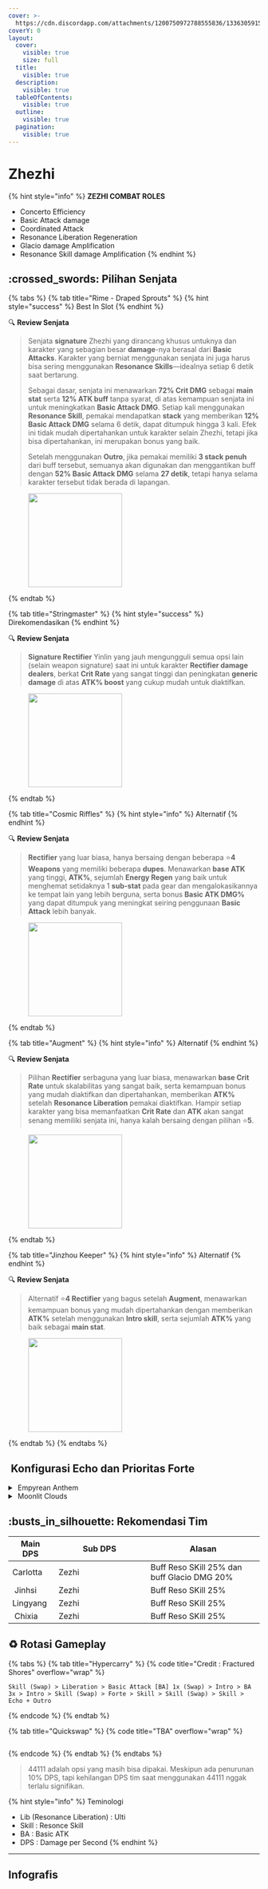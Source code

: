 ```yaml
---
cover: >-
  https://cdn.discordapp.com/attachments/1200750972788555836/1336305915149680732/image.png?ex=67a69f1d&is=67a54d9d&hm=d7d71eafebb167dc8b1024231960afabc9914af6460ef4eb0c563556a86c952b&
coverY: 0
layout:
  cover:
    visible: true
    size: full
  title:
    visible: true
  description:
    visible: true
  tableOfContents:
    visible: true
  outline:
    visible: true
  pagination:
    visible: true
---
```


# Zhezhi

{% hint style="info" %}
**ZEZHI COMBAT ROLES**

* Concerto Efficiency
* Basic Attack damage
* Coordinated Attack
* Resonance Liberation Regeneration
* Glacio damage Amplification
* Resonance Skill damage Amplification
{% endhint %}

## :crossed\_swords: Pilihan Senjata

{% tabs %}
{% tab title="Rime - Draped Sprouts" %}
{% hint style="success" %}
Best In Slot
{% endhint %}

:mag: **Review Senjata**&#x20;

> Senjata **signature** Zhezhi yang dirancang khusus untuknya dan karakter yang sebagian besar **damage**-nya berasal dari **Basic Attacks**. Karakter yang berniat menggunakan senjata ini juga harus bisa sering menggunakan **Resonance Skills**—idealnya setiap 6 detik saat bertarung.
>
> Sebagai dasar, senjata ini menawarkan **72% Crit DMG** sebagai **main stat** serta **12% ATK buff** tanpa syarat, di atas kemampuan senjata ini untuk meningkatkan **Basic Attack DMG**. Setiap kali menggunakan **Resonance Skill**, pemakai mendapatkan **stack** yang memberikan **12% Basic Attack DMG** selama 6 detik, dapat ditumpuk hingga 3 kali. Efek ini tidak mudah dipertahankan untuk karakter selain Zhezhi, tetapi jika bisa dipertahankan, ini merupakan bonus yang baik.
>
> Setelah menggunakan **Outro**, jika pemakai memiliki **3 stack penuh** dari buff tersebut, semuanya akan digunakan dan menggantikan buff dengan **52% Basic Attack DMG** selama **27 detik**, tetapi hanya selama karakter tersebut tidak berada di lapangan.

<figure><img src="https://wuthering.wiki/img/weapon_21050026.png" alt="" width="188"><figcaption></figcaption></figure>
{% endtab %}

{% tab title="Stringmaster" %}
{% hint style="success" %}
Direkomendasikan
{% endhint %}

:mag: **Review Senjata**&#x20;

> **Signature Rectifier** Yinlin yang jauh mengungguli semua opsi lain (selain weapon signature) saat ini untuk karakter **Rectifier damage dealers**, berkat **Crit Rate** yang sangat tinggi dan peningkatan **generic damage** di atas **ATK% boost** yang cukup mudah untuk diaktifkan.

<figure><img src="https://wuthering.wiki/img/weapon_21050016.png" alt="" width="188"><figcaption></figcaption></figure>
{% endtab %}

{% tab title="Cosmic Riffles" %}
{% hint style="info" %}
Alternatif
{% endhint %}

:mag: **Review Senjata**&#x20;

> **Rectifier** yang luar biasa, hanya bersaing dengan beberapa :star:**4 Weapons** yang memiliki beberapa **dupes**. Menawarkan **base ATK** yang tinggi, **ATK%**, sejumlah **Energy Regen** yang baik untuk menghemat setidaknya 1 **sub-stat** pada gear dan mengalokasikannya ke tempat lain yang lebih berguna, serta bonus **Basic ATK DMG%** yang dapat ditumpuk yang meningkat seiring penggunaan **Basic Attack** lebih banyak.

<figure><img src="https://wuthering.wiki/img/weapon_21050015.png" alt="" width="188"><figcaption></figcaption></figure>
{% endtab %}

{% tab title="Augment" %}
{% hint style="info" %}
Alternatif
{% endhint %}

:mag: **Review Senjata**&#x20;

> Pilihan **Rectifier** serbaguna yang luar biasa, menawarkan **base Crit Rate** untuk skalabilitas yang sangat baik, serta kemampuan bonus yang mudah diaktifkan dan dipertahankan, memberikan **ATK%** setelah **Resonance Liberation** pemakai diaktifkan. Hampir setiap karakter yang bisa memanfaatkan **Crit Rate** dan **ATK** akan sangat senang memiliki senjata ini, hanya kalah bersaing dengan pilihan :star:**5**.

<figure><img src="https://wuthering.wiki/img/weapon_21050074.png" alt="" width="188"><figcaption></figcaption></figure>
{% endtab %}

{% tab title="Jinzhou Keeper" %}
{% hint style="info" %}
Alternatif
{% endhint %}

:mag: **Review Senjata**&#x20;

> Alternatif :star:**4 Rectifier** yang bagus setelah **Augment**, menawarkan kemampuan bonus yang mudah dipertahankan dengan memberikan **ATK%** setelah menggunakan **Intro skill**, serta sejumlah **ATK%** yang baik sebagai **main stat**.

<figure><img src="https://wuthering.wiki/img/weapon_21050044.png" alt="" width="188"><figcaption></figcaption></figure>
{% endtab %}
{% endtabs %}

## <img src="https://wuthering.wiki/img/item_10.png" alt="" data-size="line"> Konfigurasi Echo dan Prioritas Forte&#x20;

<details>

<summary><img src="https://wuthering.wiki/img/fettericon_13.png" alt="" data-size="line"> Empyrean Anthem</summary>

Hecate -  (CR% / CDM%)

![](https://wuthering.wiki/img/monster_340000100.png)

#### Echo Sett

* 3 - <mark style="color:blue;">**Glacio DMG**</mark> bonus%
* 3 - <mark style="color:blue;">**Glacio DMG**</mark> bonus%
* 1 - ATK%
* 1 - ATK%

#### Prioritas Echo Substat

* CR% / CDM%
* ER% ( 120 - 130%)
* ATK%
* Basic ATK%
* Flat ATK

#### Prioritas Forte

Reso Lib   >   Forte   >   Reso Skill   =   NA   =   Intro

</details>

<details>

<summary><img src="https://wuthering.wiki/img/fettericon_8.png" alt="" data-size="line"> Moonlit Clouds</summary>

Impermenance Heron - CR% / CDM%

![](https://wuthering.wiki/img/monster_330000030.png)

#### Echo Sett

* 3 - <mark style="color:blue;">**Glacio DMG**</mark> bonus%
* 3 - <mark style="color:blue;">**Glacio DMG**</mark> bonus%
* 1 - ATK%
* 1 - ATK%

#### Prioritas Echo Substat

* CR% / CDM%
* ER% ( 120 - 130%)
* ATK%
* Basic ATK%
* Flat ATK

#### Prioritas Forte

Reso Lib   >   Forte   >   Reso Skill   =   NA   =   Intro

</details>

## :busts\_in\_silhouette: Rekomendasi Tim

<table><thead><tr><th>Main DPS</th><th width="172.8193359375">Sub DPS</th><th>Alasan</th></tr></thead><tbody><tr><td> <img src="https://cdn.discordapp.com/attachments/1200750972788555836/1336416970756718622/11.png?ex=67a7068b&is=67a5b50b&hm=bba64a23c378db93256de40f96868771c24b65bbe46e78982be965aca5f9e4f1&" alt="" data-size="line"><img src="https://wuthering.wiki/img/fettericon_10.png" alt="" data-size="line"><img src="https://wuthering.wiki/img/fettericon_1.png" alt="" data-size="line">Carlotta</td><td><img src="https://media.discordapp.net/attachments/1200750972788555836/1336416971071426622/12.png?ex=67a3bacb&#x26;is=67a2694b&#x26;hm=635521e6d549e97a3770d7026e45cdfbc58650fd485f1772b01462834786432c&#x26;=&#x26;format=webp&#x26;quality=lossless" alt="" data-size="line"><img src="https://wuthering.wiki/img/fettericon_13.png" alt="" data-size="line"><img src="https://wuthering.wiki/img/fettericon_8.png" alt="" data-size="line"> Zezhi</td><td>Buff Reso SKill 25% dan buff Glacio DMG 20%</td></tr><tr><td><img src="https://media.discordapp.net/attachments/1200750972788555836/1336416972287770735/16.png?ex=67a3bacb&#x26;is=67a2694b&#x26;hm=99816ef8babddc115f79781a701e91f91f800e6b3283d57e79e3c4ff20dd35e8&#x26;=&#x26;format=webp&#x26;quality=lossless" alt="" data-size="line"><img src="https://wuthering.wiki/img/fettericon_5.png" alt="" data-size="line"> Jinhsi</td><td><img src="https://media.discordapp.net/attachments/1200750972788555836/1336416971071426622/12.png?ex=67a3bacb&#x26;is=67a2694b&#x26;hm=635521e6d549e97a3770d7026e45cdfbc58650fd485f1772b01462834786432c&#x26;=&#x26;format=webp&#x26;quality=lossless" alt="" data-size="line"><img src="https://wuthering.wiki/img/fettericon_13.png" alt="" data-size="line"><img src="https://wuthering.wiki/img/fettericon_8.png" alt="" data-size="line"> Zezhi</td><td>Buff Reso SKill 25%</td></tr><tr><td><img src="https://cdn.discordapp.com/attachments/1200750972788555836/1336416907145908244/22.png?ex=67a7067c&is=67a5b4fc&hm=2ca4ee274f57e526387baea514da469bc9f34bb186eb96dbb59e47ddb06306e8&" alt="" data-size="line"><img src="https://wuthering.wiki/img/fettericon_1.png" alt="" data-size="line"><img src="https://wuthering.wiki/img/fettericon_9.png" alt="" data-size="line"> Lingyang</td><td><img src="https://media.discordapp.net/attachments/1200750972788555836/1336416971071426622/12.png?ex=67a3bacb&#x26;is=67a2694b&#x26;hm=635521e6d549e97a3770d7026e45cdfbc58650fd485f1772b01462834786432c&#x26;=&#x26;format=webp&#x26;quality=lossless" alt="" data-size="line"><img src="https://wuthering.wiki/img/fettericon_13.png" alt="" data-size="line"><img src="https://wuthering.wiki/img/fettericon_8.png" alt="" data-size="line"> Zezhi</td><td>Buff Reso SKill 25%</td></tr><tr><td><img src="https://cdn.discordapp.com/attachments/1200750972788555836/1336416906915352627/21.png?ex=67a7067c&is=67a5b4fc&hm=934780cf3ceb46632d95161d85857cce065243a3915f52b8f24881e30d2653c2&" alt="" data-size="line"><img src="https://wuthering.wiki/img/fettericon_2.png" alt="" data-size="line"> Chixia</td><td><img src="https://media.discordapp.net/attachments/1200750972788555836/1336416971071426622/12.png?ex=67a3bacb&#x26;is=67a2694b&#x26;hm=635521e6d549e97a3770d7026e45cdfbc58650fd485f1772b01462834786432c&#x26;=&#x26;format=webp&#x26;quality=lossless" alt="" data-size="line"><img src="https://wuthering.wiki/img/fettericon_13.png" alt="" data-size="line"><img src="https://wuthering.wiki/img/fettericon_8.png" alt="" data-size="line"> Zezhi</td><td>Buff Reso SKill 25%</td></tr></tbody></table>

## :recycle: Rotasi Gameplay

{% tabs %}
{% tab title="Hypercarry" %}
{% code title="Credit : Fractured Shores" overflow="wrap" %}
```
Skill (Swap) > Liberation > Basic Attack [BA] 1x (Swap) > Intro > BA 3x > Intro > Skill (Swap) > Forte > Skill > Skill (Swap) > Skill > Echo + Outro
```
{% endcode %}
{% endtab %}

{% tab title="Quickswap" %}
{% code title="TBA" overflow="wrap" %}
```
```
{% endcode %}
{% endtab %}
{% endtabs %}

> 44111 adalah opsi yang masih bisa dipakai. Meskipun ada penurunan 10% DPS, tapi kehilangan DPS tim saat menggunakan 44111 nggak terlalu signifikan.

{% hint style="info" %}
Teminologi

* Lib (Resonance Liberation) : Ulti
* Skill : Resonce Skill
* BA : Basic ATK
* DPS : Damage per Second
{% endhint %}

***

## Infografis

<figure><img src="https://cdn.discordapp.com/attachments/1200750972788555836/1337395341498257438/3.png?ex=67a749f9&#x26;is=67a5f879&#x26;hm=3c71875be2b8ad373a86f485eb892548bdf0a3f9f08925ce7b2cecfa047ab010&#x26;" alt=""><figcaption></figcaption></figure>
